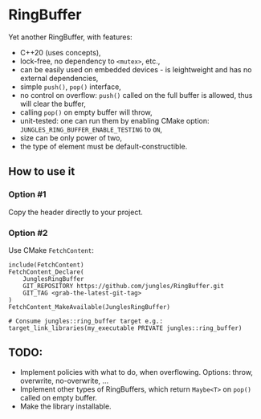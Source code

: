 # RingBuffer

Yet another RingBuffer, with features:

* C++20 (uses concepts),
* lock-free, no dependency to `<mutex>`, etc.,
* can be easily used on embedded devices - is leightweight and has no external dependencies, 
* simple `push()`, `pop()` interface,
* no control on overflow: `push()` called on the full buffer is allowed, thus will clear the buffer,
* calling `pop()` on empty buffer will throw,
* unit-tested: one can run them by enabling CMake option: `JUNGLES_RING_BUFFER_ENABLE_TESTING` to `ON`,
* size can be only power of two,
* the type of element must be default-constructible.

## How to use it

### Option #1

Copy the header directly to your project.

### Option #2

Use CMake `FetchContent`:

```
include(FetchContent)
FetchContent_Declare(
    JunglesRingBuffer
    GIT_REPOSITORY https://github.com/jungles/RingBuffer.git
    GIT_TAG <grab-the-latest-git-tag>
)
FetchContent_MakeAvailable(JunglesRingBuffer)

# Consume jungles::ring_buffer target e.g.:
target_link_libraries(my_executable PRIVATE jungles::ring_buffer) 

```

## TODO:

* Implement policies with what to do, when overflowing. Options: throw, overwrite, no-overwrite, ...
* Implement other types of RingBuffers, which return `Maybe<T>` on `pop()` called on empty buffer.
* Make the library installable.
